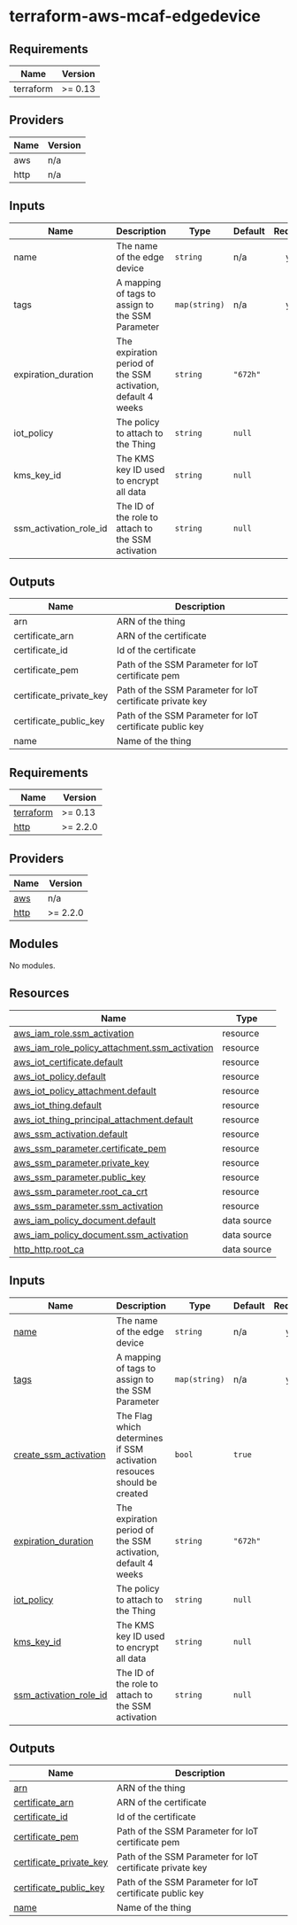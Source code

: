 # terraform-aws-mcaf-edgedevice

<!--- BEGIN_TF_DOCS --->
## Requirements

| Name | Version |
|------|---------|
| terraform | >= 0.13 |

## Providers

| Name | Version |
|------|---------|
| aws | n/a |
| http | n/a |

## Inputs

| Name | Description | Type | Default | Required |
|------|-------------|------|---------|:--------:|
| name | The name of the edge device | `string` | n/a | yes |
| tags | A mapping of tags to assign to the SSM Parameter | `map(string)` | n/a | yes |
| expiration\_duration | The expiration period of the SSM activation, default 4 weeks | `string` | `"672h"` | no |
| iot\_policy | The policy to attach to the Thing | `string` | `null` | no |
| kms\_key\_id | The KMS key ID used to encrypt all data | `string` | `null` | no |
| ssm\_activation\_role\_id | The ID of the role to attach to the SSM activation | `string` | `null` | no |

## Outputs

| Name | Description |
|------|-------------|
| arn | ARN of the thing |
| certificate\_arn | ARN of the certificate |
| certificate\_id | Id of the certificate |
| certificate\_pem | Path of the SSM Parameter for IoT certificate pem |
| certificate\_private\_key | Path of the SSM Parameter for IoT certificate private key |
| certificate\_public\_key | Path of the SSM Parameter for IoT certificate public key |
| name | Name of the thing |

<!--- END_TF_DOCS --->

<!-- BEGIN_TF_DOCS -->
## Requirements

| Name | Version |
|------|---------|
| <a name="requirement_terraform"></a> [terraform](#requirement\_terraform) | >= 0.13 |
| <a name="requirement_http"></a> [http](#requirement\_http) | >= 2.2.0 |

## Providers

| Name | Version |
|------|---------|
| <a name="provider_aws"></a> [aws](#provider\_aws) | n/a |
| <a name="provider_http"></a> [http](#provider\_http) | >= 2.2.0 |

## Modules

No modules.

## Resources

| Name | Type |
|------|------|
| [aws_iam_role.ssm_activation](https://registry.terraform.io/providers/hashicorp/aws/latest/docs/resources/iam_role) | resource |
| [aws_iam_role_policy_attachment.ssm_activation](https://registry.terraform.io/providers/hashicorp/aws/latest/docs/resources/iam_role_policy_attachment) | resource |
| [aws_iot_certificate.default](https://registry.terraform.io/providers/hashicorp/aws/latest/docs/resources/iot_certificate) | resource |
| [aws_iot_policy.default](https://registry.terraform.io/providers/hashicorp/aws/latest/docs/resources/iot_policy) | resource |
| [aws_iot_policy_attachment.default](https://registry.terraform.io/providers/hashicorp/aws/latest/docs/resources/iot_policy_attachment) | resource |
| [aws_iot_thing.default](https://registry.terraform.io/providers/hashicorp/aws/latest/docs/resources/iot_thing) | resource |
| [aws_iot_thing_principal_attachment.default](https://registry.terraform.io/providers/hashicorp/aws/latest/docs/resources/iot_thing_principal_attachment) | resource |
| [aws_ssm_activation.default](https://registry.terraform.io/providers/hashicorp/aws/latest/docs/resources/ssm_activation) | resource |
| [aws_ssm_parameter.certificate_pem](https://registry.terraform.io/providers/hashicorp/aws/latest/docs/resources/ssm_parameter) | resource |
| [aws_ssm_parameter.private_key](https://registry.terraform.io/providers/hashicorp/aws/latest/docs/resources/ssm_parameter) | resource |
| [aws_ssm_parameter.public_key](https://registry.terraform.io/providers/hashicorp/aws/latest/docs/resources/ssm_parameter) | resource |
| [aws_ssm_parameter.root_ca_crt](https://registry.terraform.io/providers/hashicorp/aws/latest/docs/resources/ssm_parameter) | resource |
| [aws_ssm_parameter.ssm_activation](https://registry.terraform.io/providers/hashicorp/aws/latest/docs/resources/ssm_parameter) | resource |
| [aws_iam_policy_document.default](https://registry.terraform.io/providers/hashicorp/aws/latest/docs/data-sources/iam_policy_document) | data source |
| [aws_iam_policy_document.ssm_activation](https://registry.terraform.io/providers/hashicorp/aws/latest/docs/data-sources/iam_policy_document) | data source |
| [http_http.root_ca](https://registry.terraform.io/providers/hashicorp/http/latest/docs/data-sources/http) | data source |

## Inputs

| Name | Description | Type | Default | Required |
|------|-------------|------|---------|:--------:|
| <a name="input_name"></a> [name](#input\_name) | The name of the edge device | `string` | n/a | yes |
| <a name="input_tags"></a> [tags](#input\_tags) | A mapping of tags to assign to the SSM Parameter | `map(string)` | n/a | yes |
| <a name="input_create_ssm_activation"></a> [create\_ssm\_activation](#input\_create\_ssm\_activation) | The Flag which determines if SSM activation resouces should be created | `bool` | `true` | no |
| <a name="input_expiration_duration"></a> [expiration\_duration](#input\_expiration\_duration) | The expiration period of the SSM activation, default 4 weeks | `string` | `"672h"` | no |
| <a name="input_iot_policy"></a> [iot\_policy](#input\_iot\_policy) | The policy to attach to the Thing | `string` | `null` | no |
| <a name="input_kms_key_id"></a> [kms\_key\_id](#input\_kms\_key\_id) | The KMS key ID used to encrypt all data | `string` | `null` | no |
| <a name="input_ssm_activation_role_id"></a> [ssm\_activation\_role\_id](#input\_ssm\_activation\_role\_id) | The ID of the role to attach to the SSM activation | `string` | `null` | no |

## Outputs

| Name | Description |
|------|-------------|
| <a name="output_arn"></a> [arn](#output\_arn) | ARN of the thing |
| <a name="output_certificate_arn"></a> [certificate\_arn](#output\_certificate\_arn) | ARN of the certificate |
| <a name="output_certificate_id"></a> [certificate\_id](#output\_certificate\_id) | Id of the certificate |
| <a name="output_certificate_pem"></a> [certificate\_pem](#output\_certificate\_pem) | Path of the SSM Parameter for IoT certificate pem |
| <a name="output_certificate_private_key"></a> [certificate\_private\_key](#output\_certificate\_private\_key) | Path of the SSM Parameter for IoT certificate private key |
| <a name="output_certificate_public_key"></a> [certificate\_public\_key](#output\_certificate\_public\_key) | Path of the SSM Parameter for IoT certificate public key |
| <a name="output_name"></a> [name](#output\_name) | Name of the thing |
<!-- END_TF_DOCS -->